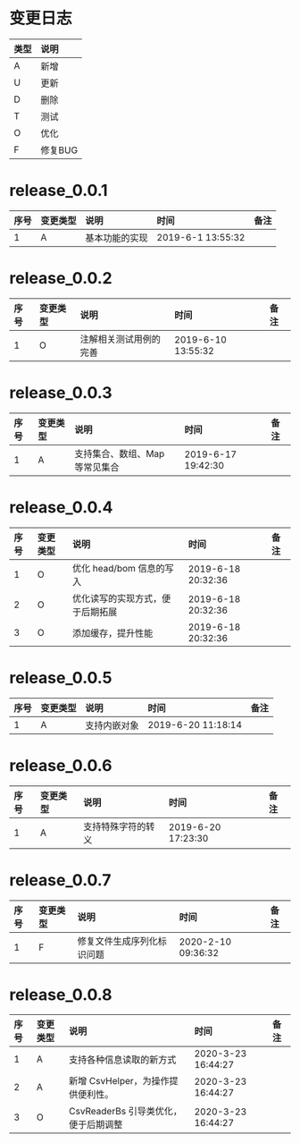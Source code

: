 # 变更日志

| 类型 | 说明 |
|:----|:----|
| A | 新增 |
| U | 更新 |
| D | 删除 |
| T | 测试 |
| O | 优化 |
| F | 修复BUG |

# release_0.0.1

| 序号 | 变更类型 | 说明 | 时间 | 备注 |
|:---|:---|:---|:---|:--|
| 1 | A | 基本功能的实现 | 2019-6-1 13:55:32 | |

# release_0.0.2

| 序号 | 变更类型 | 说明 | 时间 | 备注 |
|:---|:---|:---|:---|:--|
| 1 | O | 注解相关测试用例的完善 | 2019-6-10 13:55:32 | |

# release_0.0.3

| 序号 | 变更类型 | 说明 | 时间 | 备注 |
|:---|:---|:---|:---|:--|
| 1 | A | 支持集合、数组、Map 等常见集合 | 2019-6-17 19:42:30 | |

# release_0.0.4

| 序号 | 变更类型 | 说明 | 时间 | 备注 |
|:---|:---|:---|:---|:--|
| 1 | O | 优化 head/bom 信息的写入 | 2019-6-18 20:32:36 | |
| 2 | O | 优化读写的实现方式，便于后期拓展 | 2019-6-18 20:32:36 | |
| 3 | O | 添加缓存，提升性能 | 2019-6-18 20:32:36 | |

# release_0.0.5

| 序号 | 变更类型 | 说明 | 时间 | 备注 |
|:---|:---|:---|:---|:--|
| 1 | A | 支持内嵌对象 | 2019-6-20 11:18:14 | |

# release_0.0.6

| 序号 | 变更类型 | 说明 | 时间 | 备注 |
|:---|:---|:---|:---|:--|
| 1 | A | 支持特殊字符的转义 | 2019-6-20 17:23:30 | |

# release_0.0.7

| 序号 | 变更类型 | 说明 | 时间 | 备注 |
|:---|:---|:---|:---|:--|
| 1 | F | 修复文件生成序列化标识问题 | 2020-2-10 09:36:32 | |

# release_0.0.8

| 序号 | 变更类型 | 说明 | 时间 | 备注 |
|:---|:---|:---|:---|:--|
| 1 | A | 支持各种信息读取的新方式 | 2020-3-23 16:44:27 | |
| 2 | A | 新增 CsvHelper，为操作提供便利性。 | 2020-3-23 16:44:27 | |
| 3 | O | CsvReaderBs 引导类优化，便于后期调整 | 2020-3-23 16:44:27 | |